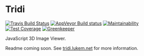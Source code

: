 # Tridi
[![Travis Build Status](https://travis-ci.org/lukemnet/tridi.svg?branch=master)](https://travis-ci.org/lukemnet/tridi)
[![AppVeyor Build status](https://ci.appveyor.com/api/projects/status/wfof6ce0u6him4r9?svg=true)](https://ci.appveyor.com/project/lwojcik/tridi)
[![Maintainability](https://api.codeclimate.com/v1/badges/04ddfa1de2e976e880b6/maintainability)](https://codeclimate.com/github/lukemnet/tridi/maintainability)
[![Test Coverage](https://api.codeclimate.com/v1/badges/04ddfa1de2e976e880b6/test_coverage)](https://codeclimate.com/github/lukemnet/tridi/test_coverage)
[![Greenkeeper](https://badges.greenkeeper.io/lukemnet/tridi.svg)](https://greenkeeper.io/)

JavaScript 3D Image Viewer.

Readme coming soon. See [tridi.lukem.net](https://tridi.lukem.net) for more information.
